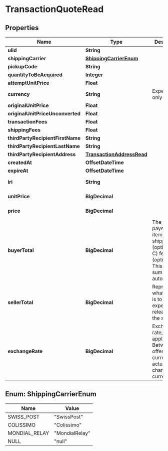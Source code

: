 

# TransactionQuoteRead



## Properties

| Name | Type | Description | Notes |
|------------ | ------------- | ------------- | -------------|
|**ulid** | **String** |  |  |
|**shippingCarrier** | [**ShippingCarrierEnum**](#ShippingCarrierEnum) |  |  [optional] |
|**pickupCode** | **String** |  |  [optional] |
|**quantityToBeAcquired** | **Integer** |  |  |
|**attemptUnitPrice** | **Float** |  |  [optional] |
|**currency** | **String** | Expect &#39;EUR&#39; only for now. |  [optional] |
|**originalUnitPrice** | **Float** |  |  [optional] |
|**originalUnitPriceUnconverted** | **Float** |  |  [optional] |
|**transactionFees** | **Float** |  |  [optional] |
|**shippingFees** | **Float** |  |  [optional] |
|**thirdPartyRecipientFirstName** | **String** |  |  [optional] |
|**thirdPartyRecipientLastName** | **String** |  |  [optional] |
|**thirdPartyRecipientAddress** | [**TransactionAddressRead**](TransactionAddressRead.md) |  |  [optional] |
|**createdAt** | **OffsetDateTime** |  |  |
|**expireAt** | **OffsetDateTime** |  |  |
|**iri** | **String** |  |  [optional] [readonly] |
|**unitPrice** | **BigDecimal** |  |  [optional] [readonly] |
|**price** | **BigDecimal** |  |  [optional] [readonly] |
|**buyerTotal** | **BigDecimal** | The buyer pays for:  - A) item  - B) shipping (optional)  - C) fees     (optional) This method sum them automatically. |  [optional] [readonly] |
|**sellerTotal** | **BigDecimal** | Represent what amount is to be expected released to the seller. |  [optional] [readonly] |
|**exchangeRate** | **BigDecimal** | Exchange rate, if applicable. Between the offer currency and actual charged currency. |  [optional] [readonly] |



## Enum: ShippingCarrierEnum

| Name | Value |
|---- | -----|
| SWISS_POST | &quot;SwissPost&quot; |
| COLISSIMO | &quot;Colissimo&quot; |
| MONDIAL_RELAY | &quot;MondialRelay&quot; |
| NULL | &quot;null&quot; |



